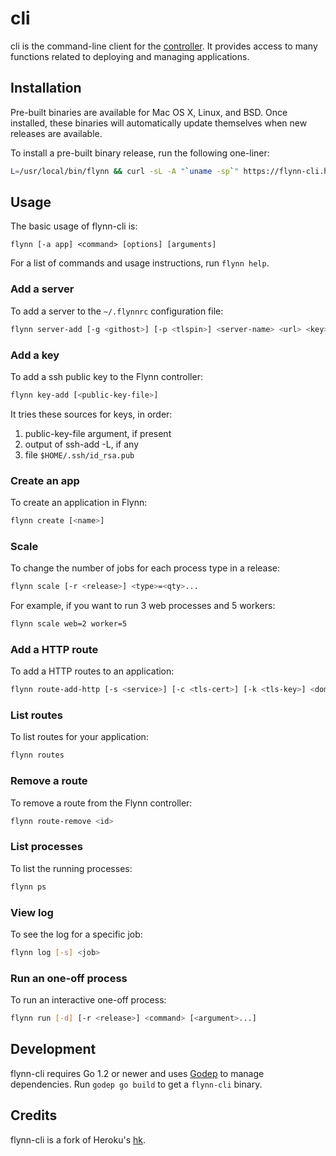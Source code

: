 # cli

cli is the command-line client for the [controller](/controller). It provides
access to many functions related to deploying and managing applications.

## Installation

Pre-built binaries are available for Mac OS X, Linux, and BSD. Once installed,
these binaries will automatically update themselves when new releases are
available.

To install a pre-built binary release, run the following one-liner:

```bash
L=/usr/local/bin/flynn && curl -sL -A "`uname -sp`" https://flynn-cli.herokuapp.com/flynn.gz | zcat >$L && chmod +x $L
```

## Usage

The basic usage of flynn-cli is:

```text
flynn [-a app] <command> [options] [arguments]
```

For a list of commands and usage instructions, run `flynn help`.

### Add a server

To add a server to the `~/.flynnrc` configuration file:

```bash
flynn server-add [-g <githost>] [-p <tlspin>] <server-name> <url> <key>
```

### Add a key

To add a ssh public key to the Flynn controller:

```bash
flynn key-add [<public-key-file>]
```

It tries these sources for keys, in order:

1. public-key-file argument, if present
2. output of ssh-add -L, if any
3. file `$HOME/.ssh/id_rsa.pub`

### Create an app

To create an application in Flynn:

```bash
flynn create [<name>]
```

### Scale

To change the number of jobs for each process type in a release:

```bash
flynn scale [-r <release>] <type>=<qty>...
```

For example, if you want to run 3 web processes and 5 workers:

```bash
flynn scale web=2 worker=5
```

### Add a HTTP route

To add a HTTP routes to an application:

```bash
flynn route-add-http [-s <service>] [-c <tls-cert>] [-k <tls-key>] <domain>
```

### List routes

To list routes for your application:

```bash
flynn routes
```

### Remove a route

To remove a route from the Flynn controller:

```bash
flynn route-remove <id>
```

### List processes

To list the running processes:

```bash
flynn ps
```

### View log

To see the log for a specific job:

```bash
flynn log [-s] <job>
```

### Run an one-off process

To run an interactive one-off process:

```bash
flynn run [-d] [-r <release>] <command> [<argument>...]
```

## Development

flynn-cli requires Go 1.2 or newer and uses
[Godep](https://github.com/tools/godep) to manage dependencies. Run `godep go
build` to get a `flynn-cli` binary.


## Credits

flynn-cli is a fork of Heroku's [hk](https://github.com/heroku/hk).
